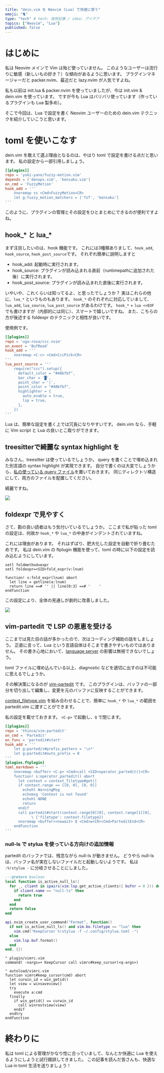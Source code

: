 ```yaml
---
title: "dein.vim を Neovim (Lua) で快適に使う"
emoji: "🐈"
type: "tech" # tech: 技術記事 / idea: アイデア
topics: ["Neovim", "Lua"]
published: false
---
```


# はじめに

私は Neovim メインで Vim は殆ど使っていません。
このようなユーザーは流行りに敏感（新しいもの好き？）な傾向があるように思います。
プラグインマネージャーだと packer.nvim、最近だと lazy.nvim が人気ですよね。

私も以前は init.lua & packer.nvim を使っていましたが、今は init.vim & dein.vim を使っています。
ですが今も Lua はバリバリ使っています（作っているプラグインも Lua 製多め）。

そこで今回は、Lua で設定を書く Neovim ユーザーのための dein.vim テクニックを紹介していこうと思います。

# toml を使いこなす

dein.vim を敢えて選ぶ理由となるのは、やはり toml で設定を書ける点だと思います。
私の設定から一部引用しましょう。

```toml
[[plugins]]
repo = 'yuki-yano/fuzzy-motion.vim'
depends = ['denops.vim', 'kensaku.vim']
on_cmd = 'FuzzyMotion'
hook_add = '''
    nnoremap ss <Cmd>FuzzyMotion<CR>
    let g:fuzzy_motion_matchers = ['fzf', 'kensaku']
'''
```

このように、プラグインの管理とその設定をひとまとめにできるのが便利ですよね。

## hook_* と lua_*

まず注目したいのは、hook 機能です。
これには3種類ありまして、`hook_add`, `hook_source`, `hook_post_source`です。
それぞれ簡単に説明しますと
- hook_add: 起動時に実行されます。
- hook_source: プラグインが読み込まれる直前（runtimepathに追加された後）に実行されます。
- hook_post_source: プラグインが読み込まれた直後に実行されます。

いやいや、これくらいは知ってるよ、と思ったでしょうか？
実はこれらの他に、`lua_*` というものもあります。
`hook_*` のそれぞれに対応していまして、`lua_add`, `lua_source`, `lua_post_source` があるわけです。
`hook_*` + `lua <<EOF` でも書けますが（内部的には同じ）、スマートで嬉しいですね。
また、こちらの方が後述する foldexpr のテクニックと相性が良いです。

使用例です。

```toml
[[plugins]]
repo = 'uga-rosa/ccc.nvim'
on_event = 'BufRead'
hook_add = '''
    nnoremap <C-c> <Cmd>CccPick<CR>
'''
lua_post_source = '''
    require("ccc").setup({
      default_color = "#40bfbf",
      bar_char = '█',
      point_char = '|',
      point_color = "#40bfbf",
      highlighter = {
        auto_enable = true,
        lsp = true,
      },
    })
'''
```

Lua は、簡単な設定を書く上では冗長になりやすいです。
dein.vim なら、手軽に Vim script と Lua の良いとこ取りができます。

## treesitterで綺麗な syntax highlight を

みなさん、treesitter は使っているでしょうか。
query を書くことで埋め込まれた別言語の syntax highlight が実現できます。
自分で書くのは大変でしょうから、[私の使っている query ファイル](https://github.com/uga-rosa/dotfiles/tree/main/nvim/after/queries/toml)を置いておきます。
同じディレクトリ構造にして、両方のファイルを配置してください。

綺麗ですね。

![](https://storage.googleapis.com/zenn-user-upload/7fb5103d854e-20230313.png)

## foldexpr で見やすく

さて、勘の良い読者はもう気付いているでしょうか。
ここまで私が貼った toml の設定は、何故か `hook_*` や `lua_*` の中身がインデントされていますね。

これには理由があります。
それはずばり、肥大化した設定を自動で折り畳むためです。
私は dein.vim の ftplugin 機能を使って、toml の時に以下の設定を読み込むようにしています。

```vim
setl foldmethod=expr
setl foldexpr=<SID>fold_expr(v:lnum)

function! s:fold_expr(lnum) abort
  let line = getline(a:lnum)
  return line ==# '' || line[0:3] ==# '    '
endfunction
```

この設定により、全体の見通しが劇的に改善しました。

![](https://storage.googleapis.com/zenn-user-upload/ae40b6a82a73-20230313.png)

## vim-partedit で LSP の恩恵を受ける

ここまでは見た目の話が多かったので、次はコーディング補助の話をしましょう。
正直に言って、Lua という言語自体はそこまで書きやすいものではありません。
その書き心地において、[language server](https://github.com/LuaLS/lua-language-server) の影響は無視できないでしょう。

toml ファイルに埋め込んでいる以上、diagnostic などを適切に出すのは不可能に思えるでしょうか。

その解決策になるのが [vim-partedit](https://github.com/thinca/vim-partedit) です。
このプラグインは、バッファの一部分を切り出して編集し、変更を元のバッファに反映することができます。

[context_filetype.vim](https://github.com/Shougo/context_filetype.vim) を組み合わせることで、簡単に `hook_*` や `lua_*` の範囲を partedit.vim に渡すことができます。

私の設定を載せておきます。
`<C-p>` で起動し、`Q` で閉じます。

```toml
[[plugins]]
repo = 'thinca/vim-partedit'
on_cmd = 'Partedit'
on_func = 'partedit#start'
hook_add = '''
    let g:partedit#prefix_pattern = '\s*'
    let g:partedit#auto_prefix = 0
'''
[plugins.ftplugin]
toml_markdown = '''
    nnoremap <buffer> <C-p> <Cmd>call <SID>operator_partedit()<CR>
    function! s:operator_partedit() abort
      let context = context_filetype#get()
      if context.range == [[0, 0], [0, 0]]
        echohl WarningMsg
        echomsg 'Context is not found'
        echohl NONE
        return
      endif
      call partedit#start(context.range[0][0], context.range[1][0],
            \ {'filetype': context.filetype})
      nnoremap <buffer><nowait> Q <Cmd>w<CR><Cmd>ParteditEnd<CR>
    endfunction
'''
```

### null-ls で stylua を使っている方向けの追加情報

partedit のバッファでは、残念ながら null-ls が動きません。
どうやら null-ls は、バッファ名が実在しないファイルだと起動しないようです。
私は `:%!stylua -` に分岐させることにしました。

```lua
---@return boolean
local function is_active_null_ls()
  for _, client in ipairs(vim.lsp.get_active_clients({ bufnr = 0 })) do
    if client.name == "null-ls" then
      return true
    end
  end
  return false
end

api.nvim_create_user_command("Format", function()
  if not is_active_null_ls() and vim.bo.filetype == "lua" then
    vim.cmd("KeepCursor %!stylua -f ~/.config/stylua.toml -")
  else
    vim.lsp.buf.format()
  end
end, {})
```

```vim
" plugin/vimrc.vim
command! -nargs=+ KeepCursor call vimrc#keep_cursor(<q-args>)

" autoload/vimrc.vim
function vimrc#keep_cursor(cmd) abort
  let curwin_id = win_getid()
  let view = winsaveview()
  try
    execute a:cmd
  finally
    if win_getid() == curwin_id
      call winrestview(view)
    endif
  endtry
endfunction
```

# 終わりに

私は toml による管理がかなり性に合っていまして、なんとか快適に Lua を使えるようにしようと試行錯誤してきました。
この記事を読んだ皆さんも、快適な Lua in toml 生活を送りましょう！

